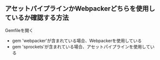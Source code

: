 ## アセットパイプラインかWebpackerどちらを使用しているか確認する方法
Gemfileを開く
- gem 'webpacker'が含まれている場合、Webpackerを使用している
- gem 'sprockets'が含まれている場合、アセットパイプラインを使用している
